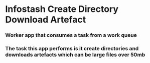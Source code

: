 # Infostash Create Directory Download Artefact

### Worker app that consumes a task from a work queue
### The task this app performs is it create directories and downloads artefacts which can be large files over 50mb